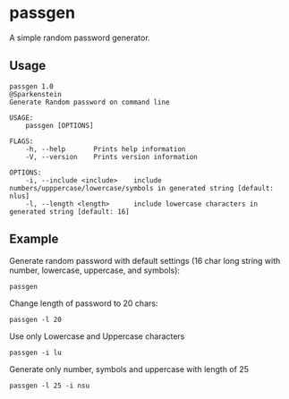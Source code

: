 # passgen

A simple random password generator.

## Usage
```
passgen 1.0
@Sparkenstein
Generate Random password on command line

USAGE:
    passgen [OPTIONS]

FLAGS:
    -h, --help       Prints help information
    -V, --version    Prints version information

OPTIONS:
    -i, --include <include>    include numbers/upppercase/lowercase/symbols in generated string [default: nlus]
    -l, --length <length>      include lowercase characters in generated string [default: 16]
```

## Example

Generate random password with default settings (16 char long string with number, lowercase, uppercase, and symbols):
```
passgen
```

Change length of password to 20 chars:
```
passgen -l 20
```

Use only Lowercase and Uppercase characters
```
passgen -i lu
```

Generate only number, symbols and uppercase with length of 25
```
passgen -l 25 -i nsu
```